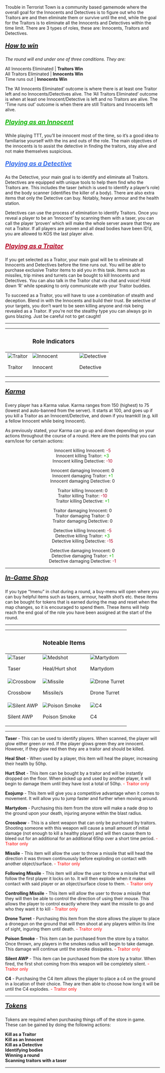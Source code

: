 Trouble in Terrorist Town is a community based gamemode where the overall goal for the Innocents and Detectives is to figure out who the Traitors are and then eliminate them or survive until the end, while the goal for the Traitors is to eliminate all the Innocents and Detectives within the time limit. There are 3 types of roles, these are: Innocents, Traitors and Detectives.
##### <u style="font-family: inherit; font-size: 1.25rem; text-align: inherit; white-space: nowrap;">How to win</u>

*The round will end under one of three conditions. They are:*

All Innocents Eliminated | **Traitors Win**<br>
All Traitors Eliminated | **Innocents Win**<br>
Time runs out | **Innocents Win**

The ‘All Innocents Eliminated’ outcome is where there is at least one Traitor left and no Innocents/Detectives alive. The ‘All Traitors Eliminated’ outcome is when at least one Innocent/Detective is left and no Traitors are alive. The ‘Time runs out’ outcome is when there are still Traitors and Innocents left alive. 

##### <u style="font-family: inherit; font-size: 1.25rem; text-align: inherit; white-space: nowrap;color: #0fb500">Playing as an Innocent</u>

While playing TTT, you’ll be innocent most of the time, so it’s a good idea to familiarise yourself with the ins and outs of the role. The main objectives of the innocents is to assist the detective in finding the traitors, stay alive and not make themselves suspicious.

##### <u style="font-family: inherit; font-size: 1.25rem; text-align: inherit; white-space: nowrap;color: #346beb">Playing as a Detective</u>

As the Detective, your main goal is to identify and eliminate all Traitors. Detectives are equipped with unique tools to help them find who the Traitors are. This includes the taser (which is used to identify a player’s role) and the body scanner (identifies the killer of a body). There are also extra items that only the Detective can buy. Notably, heavy armour and the health station.

Detectives can use the process of elimination to identify Traitors. Once you reveal a player to be an ‘Innocent’ by scanning them with a taser, you can call the player ‘proven’ which will make the whole server aware that they are not a Traitor. If all players are proven and all dead bodies have been ID’d, you are allowed to KOS the last player alive.  

##### <u style="font-family: inherit; font-size: 1.25rem; text-align: inherit; white-space: nowrap;color: #b50024">Playing as a Traitor</u>

If you get selected as a Traitor, your main goal will be to eliminate all Innocents and Detectives before the time runs out. You will be able to purchase exclusive Traitor items to aid you in this task. Items such as missiles, trip mines and turrets can be bought to kill Innocents and Detectives. You can also talk in the Traitor chat via chat and voice! Hold down ‘R’ while speaking to only communicate with your Traitor buddies. 

To succeed as a Traitor, you will have to use a combination of stealth and deception. Blend in with the Innocents and build their trust. Be selective of your targets, you don’t want to be seen killing anyone and risk being revealed as a Traitor. If you’re not the stealthy type you can always go in guns blazing. Just be careful not to get caught!

----------

|   | <h3>Role Indicators</h3> |   |
| - | ------------------------ | - |
| ![Traitor](https://github.com/NexusNation/Documentation/blob/master/Guides/assets/ttt/roles/traitor.png?raw=true) <p>Traitor</p> | ![Innocent](https://github.com/NexusNation/Documentation/blob/master/Guides/assets/ttt/roles/innocent.png?raw=true) <p>Innocent</p> | ![Detective](https://github.com/NexusNation/Documentation/blob/master/Guides/assets/ttt/roles/detective.png?raw=true) <p>Detective</p> 

----------

##### <u style="font-family: inherit; font-size: 1.25rem; text-align: inherit; white-space: nowrap;">Karma</u>

Every player has a Karma value. Karma ranges from 150 (highest) to 75 (lowest and auto-banned from the server). It starts at 100, and goes up if you kill a Traitor as an Innocent/Detective, and down if you teamkill (e.g. kill a fellow Innocent while being Innocent). 

As previously stated, your Karma can go up and down depending on your actions throughout the course of a round. Here are the points that you can earn/lose for certain actions:

<p style="text-align:center;">Innocent killing Innocent: <font style="color: #b50024">-5</font><br>
Innocent killing Traitor: <font style="color: #0fb500">+3</font><br>
Innocent killing Detective: <font style="color: #b50024">-10</font></p>
<p style="text-align:center;">Innocent damaging Innocent: 0<br>
Innocent damaging Traitor: <font style="color: #0fb500">+1</font><br>
Innocent damaging Detective: 0</p>
<p style="text-align:center;">Traitor killing Innocent: 0<br>
Traitor killing Traitor: <font style="color: #b50024">-10</font><br>
Traitor killing Detective: <font style="color: #0fb500">+1</font></p>
<p style="text-align:center;">Traitor damaging Innocent: 0<br>
Traitor damaging Traitor: 0<br>
Traitor damaging Detective: 0</p>
<p style="text-align:center;">Detective killing Innocent: <font style="color: #b50024">-5</font><br>
Detective killing Traitor: <font style="color: #0fb500">+3</font><br>
Detective killing Detective: <font style="color: #b50024">-15</font></p>
<p style="text-align:center;">Detective damaging Innocent: 0<br>
Detective damaging Traitor: <font style="color: #0fb500">+1</font><br>
Detective damaging Detective: <font style="color: #b50024">-1</font></p>

----------

##### <u style="font-family: inherit; font-size: 1.25rem; text-align: inherit; white-space: nowrap;">In-Game Shop</u>

If you type “!menu” in chat during a round, a buy-menu will open where you can buy helpful items such as tasers, armour, health shot’s etc. these items can be bought for tokens that is earned during the map and reset when the map changes, so it is encouraged to spend them. These items will help reach the end goal of the role you have been assigned at the start of the round.

----------

|   | <h3>Noteable Items</h3> |   |
| - | ----------------------- | - |
| ![Taser](https://github.com/NexusNation/Documentation/blob/master/Guides/assets/ttt/taser.png?raw=true) <p>Taser</p> | ![Medshot](https://github.com/NexusNation/Documentation/blob/master/Guides/assets/ttt/medshot.png?raw=true) <p>Heal/Hurt shot</p> | ![Martydom](https://github.com/NexusNation/Documentation/blob/master/Guides/assets/ttt/martydom.png?raw=true) <p>Martydom</p> | 
| ![Crossbow](https://github.com/NexusNation/Documentation/blob/master/Guides/assets/ttt/crossbow.png?raw=true) <p>Crossbow</p> | ![Missile](https://github.com/NexusNation/Documentation/blob/master/Guides/assets/ttt/missile.png?raw=true) <p>Missile/s</p> | ![Drone Turret](https://github.com/NexusNation/Documentation/blob/master/Guides/assets/ttt/dronegun.png?raw=true) <p>Drone Turret</p> |
| ![Silent AWP](https://github.com/NexusNation/Documentation/blob/master/Guides/assets/ttt/sawp.png?raw=true) <p>Silent AWP</p> | ![Poison Smoke](https://github.com/NexusNation/Documentation/blob/master/Guides/assets/ttt/poisonsmoke.png?raw=true) <p>Poison Smoke</p> | ![C4](https://github.com/NexusNation/Documentation/blob/master/Guides/assets/ttt/c4.png?raw=true) <p>C4</p> 

----------

**Taser** - This can be used to identify players. When scanned, the player will glow either green or red. If the player glows green they are innocent. However, if they glow red then they are a traitor and should be killed.

**Heal Shot** - When used by a player, this item will heal the player, increasing their health by 50hp.

**Hurt Shot** - This item can be bought by a traitor and will be instantly dropped on the floor. When picked up and used by another player, it will begin to damage them until they have lost a total of 50hp.<font style="color: rgb(255,0,0)"> - Traitor only</font>

**Exojump** - This item will give you a competitive advantage when it comes to movement. It will allow you to jump faster and further when moving around.

**Martydom** - Purchasing this item from the store will make a nade drop to the ground upon your death, injuring anyone within the blast radius.

**Crossbow** - This is a silent weapon that can only be purchased by traitors. Shooting someone with this weapon will cause a small amount of initial damage (not enough to kill a healthy player) and will then cause them to bleed out for an additional for an additional 65hp over a short time period.<font style="color: rgb(255,0,0)"> - Traitor only</font>

**Missile** - This item will allow the user to throw a missile that will head the direction it was thrown continuously before exploding on contact with another object/surface.<font style="color: rgb(255,0,0)"> - Traitor only</font>

**Following Missile** - This item will allow the user to throw a missile that will follow the first player it locks on to. It will then explode when it makes contact with said player or an object/surface close to them.<font style="color: rgb(255,0,0)"> - Traitor only</font>

**Controlling Missile** - This item will allow the user to throw a missile that they will then be able to control the direction of using their mouse. This allows the player to control exactly where they want the missile to go and who they want it to kill<font style="color: rgb(255,0,0)"> - Traitor only</font>

**Drone Turret** - Purchasing this item from the store allows the player to place a dronegun on the ground that will then shoot at any players within its line of sight, inguring them until death.<font style="color: rgb(255,0,0)"> - Traitor only</font>

**Poison Smoke** - This item can be purchased from the store by a traitor. Once thrown, any players in the smokes radius will begin to take damage. This damage will continue until the smoke dissipates.<font style="color: rgb(255,0,0)"> - Traitor only</font>

**Silent AWP** - This item can be purchased from the store by a traitor. When fired, the first shot coming from this weapon will be completely silent.<font style="color: rgb(255,0,0)"> - Traitor only</font>

**C4** - Purchasing the C4 item allows the player to place a c4 on the ground in a location of their choice. They are then able to choose how long it will be until the C4 explodes.<font style="color: rgb(255,0,0)"> - Traitor only</font>

----------

##### <u style="font-family: inherit; font-size: 1.25rem; text-align: inherit; white-space: nowrap;">Tokens</u>

Tokens are required when purchasing things off of the store in game.<br>
These can be gained by doing the following actions:


**Kill as a Traitor**<br>
**Kill as an Innocent**<br>
**Kill as a Detective**<br>
**Identifying bodies**<br>
**Winning a round**<br>
**Scanning traitors with a taser**


----------